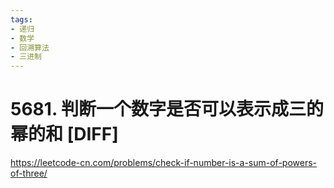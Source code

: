 ```yaml
---
tags:
- 递归
- 数学
- 回溯算法
- 三进制
---
```


# 5681. 判断一个数字是否可以表示成三的幂的和 [DIFF]

<https://leetcode-cn.com/problems/check-if-number-is-a-sum-of-powers-of-three/>
